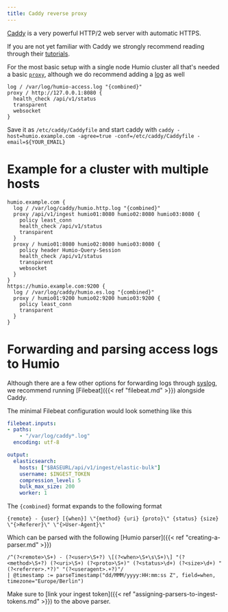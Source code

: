 ```yaml
---
title: Caddy reverse proxy
---
```


[Caddy](https://caddyserver.com) is a very powerful HTTP/2 web server with automatic HTTPS.

If you are not yet familiar with Caddy we strongly recommend reading through their [tutorials](https://caddyserver.com/tutorial).

For the most basic setup with a single node Humio cluster all that's needed a basic [`proxy`](https://caddyserver.com/docs/proxy), although we do recommend adding a [log](https://caddyserver.com/docs/log) as well

```
log / /var/log/humio-access.log "{combined}"
proxy / http://127.0.0.1:8080 {
  health_check /api/v1/status
  transparent
  websocket
}
```

Save it as `/etc/caddy/Caddyfile` and start caddy with `caddy -host=humio.example.com -agree=true -conf=/etc/caddy/Caddyfile -email=${YOUR_EMAIL}`

# Example for a cluster with multiple hosts

```
humio.example.com {
  log / /var/log/caddy/humio.http.log "{combined}"
  proxy /api/v1/ingest humio01:8080 humio02:8080 humio03:8080 {
    policy least_conn
    health_check /api/v1/status
    transparent
  }
  proxy / humio01:8080 humio02:8080 humio03:8080 {
    policy header Humio-Query-Session
    health_check /api/v1/status
    transparent
    websocket
  }
}
https://humio.example.com:9200 {
  log / /var/log/caddy/humio.es.log "{combined}"
  proxy / humio01:9200 humio02:9200 humio03:9200 {
    policy least_conn
    transparent
  }
}
```

# Forwarding and parsing access logs to Humio

Although there are a few other options for forwarding logs through [syslog](https://caddyserver.com/docs/log#destination), we recommend running [Filebeat]({{< ref "filebeat.md" >}}) alongside Caddy. 

The minimal Filebeat configuration would look something like this

```yaml
filebeat.inputs:
- paths:
    - "/var/log/caddy*.log"
  encoding: utf-8

output:
  elasticsearch:
    hosts: ["$BASEURL/api/v1/ingest/elastic-bulk"]
    username: $INGEST_TOKEN
    compression_level: 5
    bulk_max_size: 200
    worker: 1
```

The `{combined}` format expands to the following format

```
{remote} - {user} [{when}] \"{method} {uri} {proto}\" {status} {size} \"{>Referer}\" \"{>User-Agent}\"
```

Which can be parsed with the following [Humio parser]({{< ref "creating-a-parser.md" >}})

```
/^(?<remote>\S+) - (?<user>\S+?) \[(?<when>\S+\s\S+)\] "(?<method>\S+?) (?<uri>\S+) (?<proto>\S+)" (?<status>\d+) (?<size>\d+) "(?<referrer>.*?)" "(?<useragent>.+?)"/
| @timestamp := parseTimestamp("dd/MMM/yyyy:HH:mm:ss Z", field=when, timezone="Europe/Berlin")
```

Make sure to [link your ingest token]({{< ref "assigning-parsers-to-ingest-tokens.md" >}}) to the above parser.
